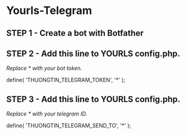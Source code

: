 # Yourls-Telegram
## STEP 1 - Create a bot with Botfather
## STEP 2 - Add this line to YOURLS config.php. 
*Replace * with your bot token.*

define( 'THUONGTIN_TELEGRAM_TOKEN', '*' );
## STEP 3 - Add this line to YOURLS config.php.
*Replace * with your telegram ID.*

define( 'THUONGTIN_TELEGRAM_SEND_TO', '*' );
